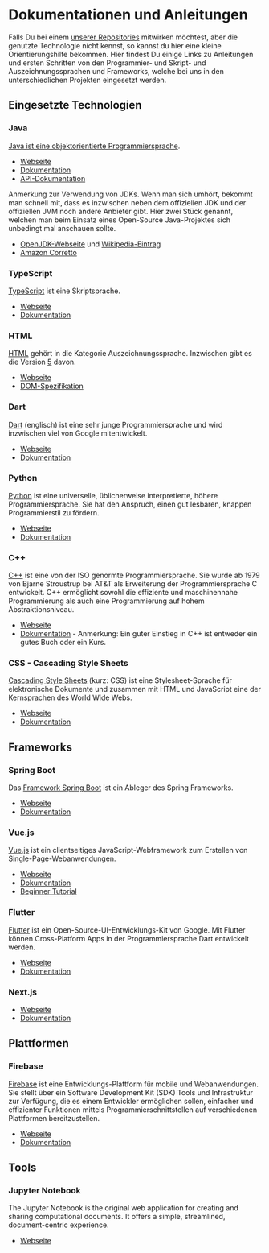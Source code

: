 # Dokumentationen und Anleitungen

Falls Du bei einem [unserer Repositories](https://github.com/orgs/it-at-m/repositories)  mitwirken möchtest, aber die genutzte Technologie nicht kennst, so kannst du hier eine kleine Orientierungshilfe bekommen. Hier findest Du einige Links zu Anleitungen und ersten Schritten von den Programmier- und Skript- und Auszeichnungssprachen und Frameworks, welche bei uns in den unterschiedlichen Projekten eingesetzt werden.


## Eingesetzte Technologien

### Java
[Java ist eine objektorientierte Programmiersprache](https://de.wikipedia.org/wiki/Java_(Programmiersprache)).

* [Webseite](https://www.oracle.com/java/)
* [Dokumentation](https://docs.oracle.com/en/java/index.html)
* [API-Dokumentation](https://docs.oracle.com/en/java/javase/18/docs/api/index.html)

Anmerkung zur Verwendung von JDKs. Wenn man sich umhört, bekommt man schnell mit, dass es inzwischen neben dem offiziellen JDK und der offiziellen JVM noch andere Anbieter gibt.
Hier zwei Stück genannt, welchen man beim Einsatz eines Open-Source Java-Projektes sich unbedingt mal anschauen sollte.

* [OpenJDK-Webseite](https://openjdk.org/) und [Wikipedia-Eintrag](https://de.wikipedia.org/wiki/OpenJDK)
* [Amazon Corretto](https://aws.amazon.com/de/corretto/)


### TypeScript
[TypeScript](https://de.wikipedia.org/wiki/TypeScript) ist eine Skriptsprache.

* [Webseite](https://www.typescriptlang.org/)
* [Dokumentation](https://www.typescriptlang.org/docs/)

### HTML
[HTML](https://de.wikipedia.org/wiki/Hypertext_Markup_Language) gehört in die Kategorie Auszeichnungssprache. Inzwischen gibt es die Version [5](https://de.wikipedia.org/wiki/HTML5)  davon.

* [Webseite](https://www.w3.org/html/)
* [DOM-Spezifikation](https://dom.spec.whatwg.org/)

### Dart
[Dart](https://en.wikipedia.org/wiki/Dart_(programming_language)) (englisch) ist eine sehr junge Programmiersprache und wird inzwischen viel von Google mitentwickelt. 


* [Webseite](https://dart.dev/)
* [Dokumentation](https://dart.dev/guides)

### Python
[Python](https://de.wikipedia.org/wiki/Python_(Programmiersprache)) ist eine universelle, üblicherweise interpretierte, höhere Programmiersprache. Sie hat den Anspruch, einen gut lesbaren, knappen Programmierstil zu fördern.

* [Webseite](https://www.python.org/)
* [Dokumentation](https://docs.python.org/3/)

### C++
[C++](https://de.wikipedia.org/wiki/C%2B%2B) ist eine von der ISO genormte Programmiersprache. Sie wurde ab 1979 von Bjarne Stroustrup bei AT&T als Erweiterung der Programmiersprache C entwickelt. C++ ermöglicht sowohl die effiziente und maschinennahe Programmierung als auch eine Programmierung auf hohem Abstraktionsniveau.

* [Webseite](https://isocpp.org/)
* [Dokumentation](http://isocpp.github.io/CppCoreGuidelines/CppCoreGuidelines) - Anmerkung: Ein guter Einstieg in C++ ist entweder ein gutes Buch oder ein Kurs.

### CSS - Cascading Style Sheets
[Cascading Style Sheets](https://de.wikipedia.org/wiki/Cascading_Style_Sheets) (kurz: CSS) ist eine Stylesheet-Sprache für elektronische Dokumente und zusammen mit HTML und JavaScript eine der Kernsprachen des World Wide Webs.

* [Webseite](https://www.w3.org/Style/CSS/)
* [Dokumentation](https://developer.mozilla.org/en-US/docs/Web/CSS)


## Frameworks

### Spring Boot
Das [Framework Spring Boot](https://de.wikipedia.org/wiki/Spring_(Framework)) ist ein Ableger des Spring Frameworks.

* [Webseite](https://spring.io/projects/spring-boot)
* [Dokumentation](https://docs.spring.io/spring-boot/docs/current/reference/html/)

### Vue.js
[Vue.js](https://de.wikipedia.org/wiki/Vue.js) ist ein clientseitiges JavaScript-Webframework zum Erstellen von Single-Page-Webanwendungen.

* [Webseite](https://vuejs.org/)
* [Dokumentation](https://v2.vuejs.org/)
* [Beginner Tutorial](https://vuejs.org/tutorial/#step-1)


### Flutter
[Flutter](https://de.wikipedia.org/wiki/Flutter_(Software)) ist ein Open-Source-UI-Entwicklungs-Kit von Google. Mit Flutter können Cross-Platform Apps in der Programmiersprache Dart entwickelt werden. 

* [Webseite](https://flutter.dev/)
* [Dokumentation](https://docs.flutter.dev/)

### Next.js

* [Webseite](https://nextjs.org)
* [Dokumentation](https://nextjs.org/docs/getting-started)


## Plattformen

### Firebase
[Firebase](https://de.wikipedia.org/wiki/Firebase) ist eine Entwicklungs-Plattform für mobile und Webanwendungen. Sie stellt über ein Software Development Kit (SDK) Tools und Infrastruktur zur Verfügung, die es einem Entwickler ermöglichen sollen, einfacher und effizienter Funktionen mittels Programmierschnittstellen auf verschiedenen Plattformen bereitzustellen.

* [Webseite](https://firebase.google.com/)
* [Dokumentation](https://firebase.google.com/docs)


## Tools

### Jupyter Notebook
The Jupyter Notebook is the original web application for creating and sharing computational documents. It offers a simple, streamlined, document-centric experience.

* [Webseite](https://jupyter.org/)
